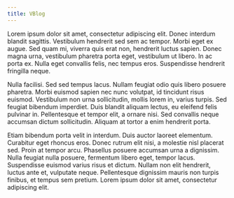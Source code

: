 ```yaml
---
title: VBlog
---
```


Lorem ipsum dolor sit amet, consectetur adipiscing elit. Donec interdum blandit sagittis. Vestibulum hendrerit sed sem ac tempor. Morbi eget ex augue. Sed quam mi, viverra quis erat non, hendrerit luctus sapien. Donec magna urna, vestibulum pharetra porta eget, vestibulum ut libero. In ac porta ex. Nulla eget convallis felis, nec tempus eros. Suspendisse hendrerit fringilla neque.

Nulla facilisi. Sed sed tempus lacus. Nullam feugiat odio quis libero posuere pharetra. Morbi euismod sapien nec nunc volutpat, id tincidunt risus euismod. Vestibulum non urna sollicitudin, mollis lorem in, varius turpis. Sed feugiat bibendum imperdiet. Duis blandit aliquam lectus, eu eleifend felis pulvinar in. Pellentesque et tempor elit, a ornare nisi. Sed convallis neque accumsan dictum sollicitudin. Aliquam at tortor a enim hendrerit porta.

Etiam bibendum porta velit in interdum. Duis auctor laoreet elementum. Curabitur eget rhoncus eros. Donec rutrum elit nisi, a molestie nisl placerat sed. Proin at tempor arcu. Phasellus posuere accumsan urna a dignissim. Nulla feugiat nulla posuere, fermentum libero eget, tempor lacus. Suspendisse euismod varius risus et dictum. Nullam non elit hendrerit, luctus ante et, vulputate neque. Pellentesque dignissim mauris non turpis finibus, et tempus sem pretium. Lorem ipsum dolor sit amet, consectetur adipiscing elit.
